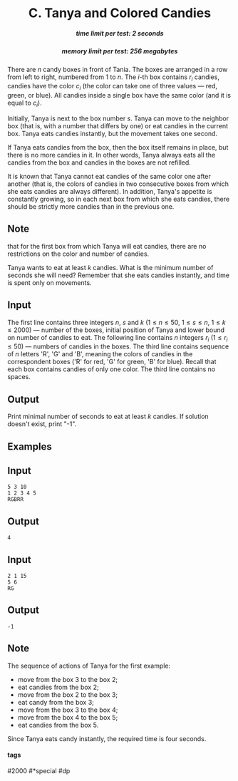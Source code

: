 <h1 style='text-align: center;'> C. Tanya and Colored Candies</h1>

<h5 style='text-align: center;'>time limit per test: 2 seconds</h5>
<h5 style='text-align: center;'>memory limit per test: 256 megabytes</h5>

There are $n$ candy boxes in front of Tania. The boxes are arranged in a row from left to right, numbered from $1$ to $n$. The $i$-th box contains $r_i$ candies, candies have the color $c_i$ (the color can take one of three values ​​— red, green, or blue). All candies inside a single box have the same color (and it is equal to $c_i$).

Initially, Tanya is next to the box number $s$. Tanya can move to the neighbor box (that is, with a number that differs by one) or eat candies in the current box. Tanya eats candies instantly, but the movement takes one second.

If Tanya eats candies from the box, then the box itself remains in place, but there is no more candies in it. In other words, Tanya always eats all the candies from the box and candies in the boxes are not refilled.

It is known that Tanya cannot eat candies of the same color one after another (that is, the colors of candies in two consecutive boxes from which she eats candies are always different). In addition, Tanya's appetite is constantly growing, so in each next box from which she eats candies, there should be strictly more candies than in the previous one.

## Note

 that for the first box from which Tanya will eat candies, there are no restrictions on the color and number of candies.

Tanya wants to eat at least $k$ candies. What is the minimum number of seconds she will need? Remember that she eats candies instantly, and time is spent only on movements.

## Input

The first line contains three integers $n$, $s$ and $k$ ($1 \le n \le 50$, $1 \le s \le n$, $1 \le k \le 2000$) — number of the boxes, initial position of Tanya and lower bound on number of candies to eat. The following line contains $n$ integers $r_i$ ($1 \le r_i \le 50$) — numbers of candies in the boxes. The third line contains sequence of $n$ letters 'R', 'G' and 'B', meaning the colors of candies in the correspondent boxes ('R' for red, 'G' for green, 'B' for blue). Recall that each box contains candies of only one color. The third line contains no spaces.

## Output

Print minimal number of seconds to eat at least $k$ candies. If solution doesn't exist, print "-1".

## Examples

## Input


```
5 3 10  
1 2 3 4 5  
RGBRR  

```
## Output


```
4  

```
## Input


```
2 1 15  
5 6  
RG  

```
## Output


```
-1  

```
## Note

The sequence of actions of Tanya for the first example:

* move from the box $3$ to the box $2$;
* eat candies from the box $2$;
* move from the box $2$ to the box $3$;
* eat candy from the box $3$;
* move from the box $3$ to the box $4$;
* move from the box $4$ to the box $5$;
* eat candies from the box $5$.

Since Tanya eats candy instantly, the required time is four seconds.



#### tags 

#2000 #*special #dp 